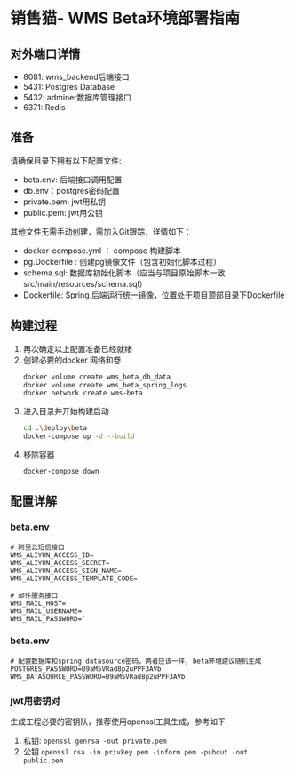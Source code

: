 # 销售猫- WMS Beta环境部署指南

## 对外端口详情
   - 8081: wms_backend后端接口
   - 5431: Postgres Database
   - 5432: adminer数据库管理接口
   - 6371: Redis

## 准备
请确保目录下拥有以下配置文件:
- beta.env: 后端接口调用配置
- db.env：postgres密码配置
- private.pem: jwt用私钥
- public.pem: jwt用公钥

其他文件无需手动创建，需加入Git跟踪，详情如下：
- docker-compose.yml ： compose 构建脚本
- pg.Dockerfile : 创建pg镜像文件（包含初始化脚本过程）
- schema.sql: 数据库初始化脚本（应当与项目原始脚本一致src/main/resources/schema.sql）
- Dockerfile: Spring 后端运行统一镜像，位置处于项目顶部目录下Dockerfile

## 构建过程
1. 再次确定以上配置准备已经就绪
2. 创建必要的docker 网络和卷
    ```bash
    docker volume create wms_beta_db_data
    docker volume create wms_beta_spring_logs
    docker network create wms-beta
    ```
3. 进入目录并开始构建启动
    ```bash
    cd .\deploy\beta
    docker-compose up -d --build 
    ```
4. 移除容器
   ```bash
   docker-compose down
    ```

## 配置详解
###  beta.env
    # 阿里云短信接口
    WMS_ALIYUN_ACCESS_ID=
    WMS_ALIYUN_ACCESS_SECRET=
    WMS_ALIYUN_ACCESS_SIGN_NAME=
    WMS_ALIYUN_ACCESS_TEMPLATE_CODE=
    
    # 邮件服务接口
    WMS_MAIL_HOST=
    WMS_MAIL_USERNAME=
    WMS_MAIL_PASSWORD=`

###  beta.env
    # 配置数据库和spring datasource密码，两者应该一样, beta环境建议随机生成
    POSTGRES_PASSWORD=B9aM5VRad8p2uPPF3AVb
    WMS_DATASOURCE_PASSWORD=B9aM5VRad8p2uPPF3AVb

### jwt用密钥对
生成工程必要的密钥队，推荐使用openssl工具生成，参考如下
1. 私钥: `openssl genrsa -out private.pem`
2. 公钥 `openssl rsa -in privkey.pem -inform pem -pubout -out public.pem`
